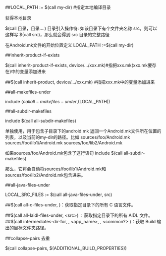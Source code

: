 
##LOCAL_PATH := $(call my-dir)   #指定本地编译目录

获得本地目录

$(call 目录，目录….) 目录引入操作符:   如该目录下有个文件夹名称 src，则可以这样写 $(call src)，那么就会得到 src 目录的完整路径

在Android.mk文件的开始位置定义
LOCAL_PATH :=$(call my-dir)




##inherit-product-if-exists

$(call inherit-product-if-exists, device/.../xxx.mk)#指把xxx.mk(xxx.mk要存在)中的变量添加进来

##$(call inherit-product, device/.../xxx.mk) #指把xxx.mk中的变量添加进来

##all-makefiles-under

include $(call all-makefiles-under,$(LOCAL_PATH))

##all-subdir-makefiles

include $(call all-subdir-makefiles)

单独使用，用于包含子目录下的android.mk
返回一个Android.mk文件所在位置的列表，以及当前的my-dir的路径。比如
sources/foo/Android.mk
sources/foo/lib1/Android.mk
sources/foo/lib2/Android.mk

如果sources/foo/Android.mk包含了这行语句
include $(call all-subdir-makefiles)

那么，它将会自动将sources/foo/lib1/Android.mk和sources/foo/lib2/Android.mk包含进来。


##all-java-files-under

LOCAL_SRC_FILES := $(call all-java-files-under, src)


##$(call all-c-files-under, <src>)：获取指定目录下的所有 C 语言文件。

##$(call all-Iaidl-files-under, <src>) ：获取指定目录下的所有 AIDL 文件。
##$(call intermediates-dir-for, <class>, <app_name>, <host or target>, <common?> )：获取 Build 输出的目标文件夹路径。


##collapse-pairs 去重

  $(call collapse-pairs, $(ADDITIONAL_BUILD_PROPERTIES))
